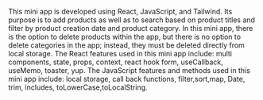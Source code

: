 This mini app is developed using React, JavaScript, and Tailwind. Its purpose is to add products as well as to search based on product titles and filter by product creation date and product category.
In this mini app, there is the option to delete products within the app, but there is no option to delete categories in the app; instead, they must be deleted directly from local storage.
The React features used in this mini app include: multi components, state, props, context, react hook form, useCallback, useMemo, toaster, yup.
The JavaScript features and methods used in this mini app include: local storage, call back functions, filter,sort,map, Date, trim, includes, toLowerCase,toLocalString.  
